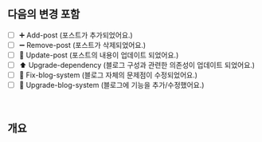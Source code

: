 ## 다음의 변경 포함
<!-- 포함된 PR 내용에 [x]로 표기해주세요. -->
- [ ] ➕ Add-post (포스트가 추가되었어요.)
- [ ] ➖ Remove-post (포스트가 삭제되었어요.)
- [ ] 🔨 Update-post (포스트의 내용이 업데이트 되었어요.)
- [ ] ⬆️ Upgrade-dependency (블로그 구성과 관련한 의존성이 업데이트 되었어요.)
- [ ] 🚧 Fix-blog-system (블로그 자체의 문제점이 수정되었어요.)
- [ ] 🔧 Upgrade-blog-system (블로그에 기능을 추가/수정했어요.)

<br>

## 개요
<!-- 상세한 변경점을 알려주세요. -->
